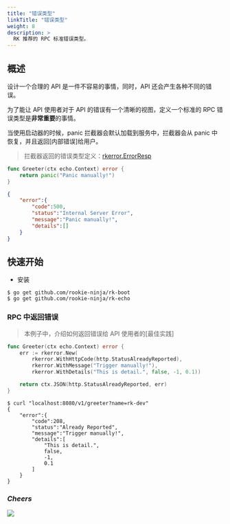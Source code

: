 ```yaml
---
title: "错误类型"
linkTitle: "错误类型"
weight: 8
description: >
  RK 推荐的 RPC 标准错误类型。
---
```


## 概述
设计一个合理的 API 是一件不容易的事情，同时，API 还会产生各种不同的错误。

为了能让 API 使用者对于 API 的错误有一个清晰的视图，定义一个标准的 RPC 错误类型是**非常重要**的事情。

当使用启动器的时候，panic 拦截器会默认加载到服务中，拦截器会从 panic 中恢复，并且返回[内部错误]给用户。

> 拦截器返回的错误类型定义：[rkerror.ErrorResp](https://github.com/rookie-ninja/rk-common/blob/master/error/error.go)

```go
func Greeter(ctx echo.Context) error {
	return panic("Panic manually!")
}
```

```json
{
    "error":{
        "code":500,
        "status":"Internal Server Error",
        "message":"Panic manually!",
        "details":[]
    }
}
```

## 快速开始
- 安装

```shell script
$ go get github.com/rookie-ninja/rk-boot
$ go get github.com/rookie-ninja/rk-echo
```

### RPC 中返回错误
> 本例子中，介绍如何返回错误给 API 使用者的[最佳实践] 

```go
func Greeter(ctx echo.Context) error {
	err := rkerror.New(
		rkerror.WithHttpCode(http.StatusAlreadyReported),
		rkerror.WithMessage("Trigger manually!"),
		rkerror.WithDetails("This is detail.", false, -1, 0.1))

	return ctx.JSON(http.StatusAlreadyReported, err)
}
```
```shell script
$ curl "localhost:8080/v1/greeter?name=rk-dev"
{
    "error":{
        "code":208,
        "status":"Already Reported",
        "message":"Trigger manually!",
        "details":[
            "This is detail.",
            false,
            -1,
            0.1
        ]
    }
}
```

### _**Cheers**_
![](/bootstrapper/user-guide/cheers.png)
